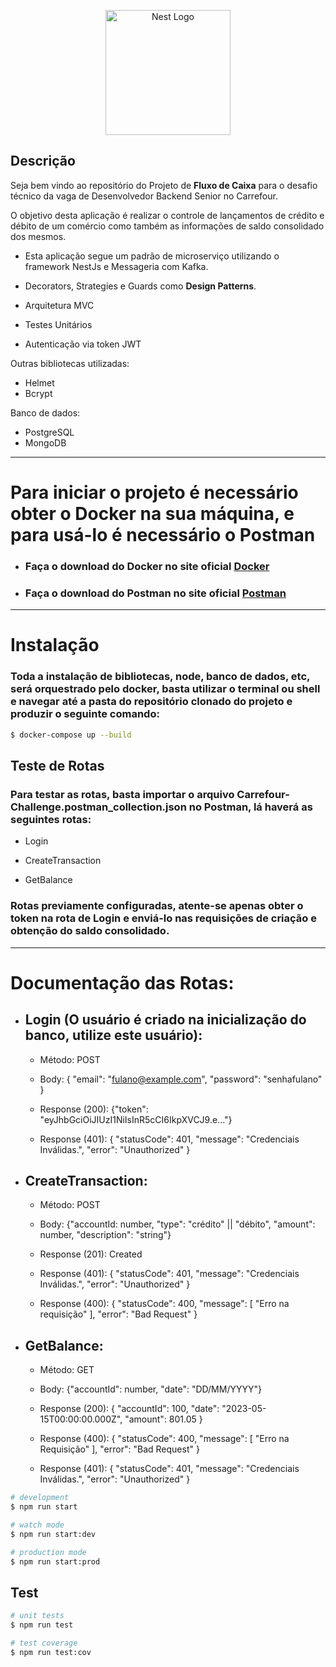 <p align="center">
  <a href="http://nestjs.com/" target="blank"><img src="https://nestjs.com/img/logo-small.svg" width="200" alt="Nest Logo" /></a>
</p>

[circleci-image]: https://img.shields.io/circleci/build/github/nestjs/nest/master?token=abc123def456
[circleci-url]: https://circleci.com/gh/nestjs/nest

## Descrição

Seja bem vindo ao repositório do Projeto de <b>Fluxo de Caixa</b> para o desafio técnico da vaga de Desenvolvedor Backend Senior no Carrefour.

O objetivo desta aplicação é realizar o controle de lançamentos de crédito e débito de um comércio como também as informações de saldo consolidado dos mesmos.

- Esta aplicação segue um padrão de microserviço utilizando o framework NestJs e Messageria com Kafka.

- Decorators, Strategies e Guards como <b>Design Patterns</b>.

- Arquitetura MVC

- Testes Unitários

- Autenticação via token JWT

Outras bibliotecas utilizadas:

- Helmet
- Bcrypt

Banco de dados:

- PostgreSQL
- MongoDB

---

# Para iniciar o projeto é necessário obter o <strong>Docker</strong> na sua máquina, e para usá-lo é necessário o <strong>Postman</strong>

- ### Faça o download do Docker no site oficial <a href="https://www.docker.com/get-started/" target="_blank">Docker</a>

- ### Faça o download do Postman no site oficial <a href="https://www.postman.com/downloads/" target="_blank">Postman</a>

---

# Instalação

### Toda a instalação de bibliotecas, node, banco de dados, etc, será orquestrado pelo docker, basta utilizar o terminal ou shell e navegar até a pasta do repositório clonado do projeto e produzir o seguinte comando:

```bash
$ docker-compose up --build
```

## Teste de Rotas

### Para testar as rotas, basta importar o arquivo Carrefour-Challenge.postman_collection.json no Postman, lá haverá as seguintes rotas:

- Login

- CreateTransaction

- GetBalance

### Rotas previamente configuradas, atente-se apenas obter o token na rota de Login e enviá-lo nas requisições de criação e obtenção do saldo consolidado.

---

# Documentação das Rotas:

- ## Login (O usuário é criado na inicialização do banco, utilize este usuário):

  - Método: POST
  - Body: {
    "email": "fulano@example.com",
    "password": "senhafulano" }

  - Response (200): {"token": "eyJhbGciOiJIUzI1NiIsInR5cCI6IkpXVCJ9.e..."}
  - Response (401): {
    "statusCode": 401,
    "message": "Credenciais Inválidas.",
    "error": "Unauthorized"
    }

- ## CreateTransaction:

  - Método: POST
  - Body: {"accountId: number, "type": "crédito" || "débito", "amount": number, "description": "string"}

  - Response (201): Created
  - Response (401): {
    "statusCode": 401,
    "message": "Credenciais Inválidas.",
    "error": "Unauthorized"
    }
  - Response (400): {
    "statusCode": 400,
    "message": [
    "Erro na requisição"
    ],
    "error": "Bad Request"
    }

- ## GetBalance:

  - Método: GET
  - Body: {"accountId": number, "date": "DD/MM/YYYY"}

  - Response (200): {
    "accountId": 100,
    "date": "2023-05-15T00:00:00.000Z",
    "amount": 801.05
    }

  - Response (400): {
    "statusCode": 400,
    "message": [
    "Erro na Requisição"
    ],
    "error": "Bad Request"
    }

  - Response (401): {
    "statusCode": 401,
    "message": "Credenciais Inválidas.",
    "error": "Unauthorized"
    }

```bash
# development
$ npm run start

# watch mode
$ npm run start:dev

# production mode
$ npm run start:prod
```

## Test

```bash
# unit tests
$ npm run test

# test coverage
$ npm run test:cov
```
